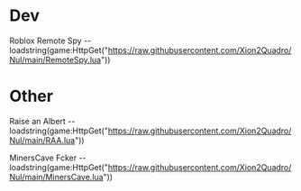 # Dev
Roblox Remote Spy -- loadstring(game:HttpGet("https://raw.githubusercontent.com/Xion2Quadro/Nul/main/RemoteSpy.lua"))
# Other
Raise an Albert -- loadstring(game:HttpGet("https://raw.githubusercontent.com/Xion2Quadro/Nul/main/RAA.lua"))

MinersCave Fcker -- loadstring(game:HttpGet("https://raw.githubusercontent.com/Xion2Quadro/Nul/main/MinersCave.lua"))
